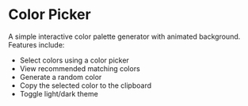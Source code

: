 # Color Picker

A simple interactive color palette generator with animated background. Features include:

- Select colors using a color picker
- View recommended matching colors
- Generate a random color
- Copy the selected color to the clipboard
- Toggle light/dark theme
